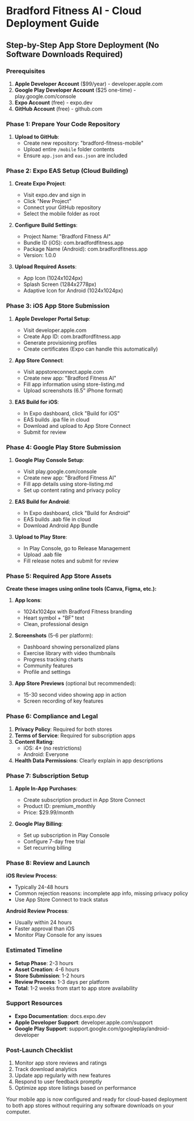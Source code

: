 # Bradford Fitness AI - Cloud Deployment Guide

## Step-by-Step App Store Deployment (No Software Downloads Required)

### Prerequisites
1. **Apple Developer Account** ($99/year) - developer.apple.com
2. **Google Play Developer Account** ($25 one-time) - play.google.com/console
3. **Expo Account** (free) - expo.dev
4. **GitHub Account** (free) - github.com

### Phase 1: Prepare Your Code Repository

1. **Upload to GitHub**:
   - Create new repository: "bradford-fitness-mobile"
   - Upload entire `/mobile` folder contents
   - Ensure `app.json` and `eas.json` are included

### Phase 2: Expo EAS Setup (Cloud Building)

1. **Create Expo Project**:
   - Visit expo.dev and sign in
   - Click "New Project"
   - Connect your GitHub repository
   - Select the mobile folder as root

2. **Configure Build Settings**:
   - Project Name: "Bradford Fitness AI"
   - Bundle ID (iOS): com.bradfordfitness.app
   - Package Name (Android): com.bradfordfitness.app
   - Version: 1.0.0

3. **Upload Required Assets**:
   - App Icon (1024x1024px)
   - Splash Screen (1284x2778px)
   - Adaptive Icon for Android (1024x1024px)

### Phase 3: iOS App Store Submission

1. **Apple Developer Portal Setup**:
   - Visit developer.apple.com
   - Create App ID: com.bradfordfitness.app
   - Generate provisioning profiles
   - Create certificates (Expo can handle this automatically)

2. **App Store Connect**:
   - Visit appstoreconnect.apple.com
   - Create new app: "Bradford Fitness AI"
   - Fill app information using store-listing.md
   - Upload screenshots (6.5" iPhone format)

3. **EAS Build for iOS**:
   - In Expo dashboard, click "Build for iOS"
   - EAS builds .ipa file in cloud
   - Download and upload to App Store Connect
   - Submit for review

### Phase 4: Google Play Store Submission

1. **Google Play Console Setup**:
   - Visit play.google.com/console
   - Create new app: "Bradford Fitness AI"
   - Fill app details using store-listing.md
   - Set up content rating and privacy policy

2. **EAS Build for Android**:
   - In Expo dashboard, click "Build for Android"
   - EAS builds .aab file in cloud
   - Download Android App Bundle

3. **Upload to Play Store**:
   - In Play Console, go to Release Management
   - Upload .aab file
   - Fill release notes and submit for review

### Phase 5: Required App Store Assets

**Create these images using online tools (Canva, Figma, etc.):**

1. **App Icons**:
   - 1024x1024px with Bradford Fitness branding
   - Heart symbol + "BF" text
   - Clean, professional design

2. **Screenshots** (5-6 per platform):
   - Dashboard showing personalized plans
   - Exercise library with video thumbnails
   - Progress tracking charts
   - Community features
   - Profile and settings

3. **App Store Previews** (optional but recommended):
   - 15-30 second video showing app in action
   - Screen recording of key features

### Phase 6: Compliance and Legal

1. **Privacy Policy**: Required for both stores
2. **Terms of Service**: Required for subscription apps
3. **Content Rating**: 
   - iOS: 4+ (no restrictions)
   - Android: Everyone
4. **Health Data Permissions**: Clearly explain in app descriptions

### Phase 7: Subscription Setup

1. **Apple In-App Purchases**:
   - Create subscription product in App Store Connect
   - Product ID: premium_monthly
   - Price: $29.99/month

2. **Google Play Billing**:
   - Set up subscription in Play Console
   - Configure 7-day free trial
   - Set recurring billing

### Phase 8: Review and Launch

**iOS Review Process**:
- Typically 24-48 hours
- Common rejection reasons: incomplete app info, missing privacy policy
- Use App Store Connect to track status

**Android Review Process**:
- Usually within 24 hours
- Faster approval than iOS
- Monitor Play Console for any issues

### Estimated Timeline
- **Setup Phase**: 2-3 hours
- **Asset Creation**: 4-6 hours
- **Store Submission**: 1-2 hours
- **Review Process**: 1-3 days per platform
- **Total**: 1-2 weeks from start to app store availability

### Support Resources
- **Expo Documentation**: docs.expo.dev
- **Apple Developer Support**: developer.apple.com/support
- **Google Play Support**: support.google.com/googleplay/android-developer

### Post-Launch Checklist
1. Monitor app store reviews and ratings
2. Track download analytics
3. Update app regularly with new features
4. Respond to user feedback promptly
5. Optimize app store listings based on performance

Your mobile app is now configured and ready for cloud-based deployment to both app stores without requiring any software downloads on your computer.